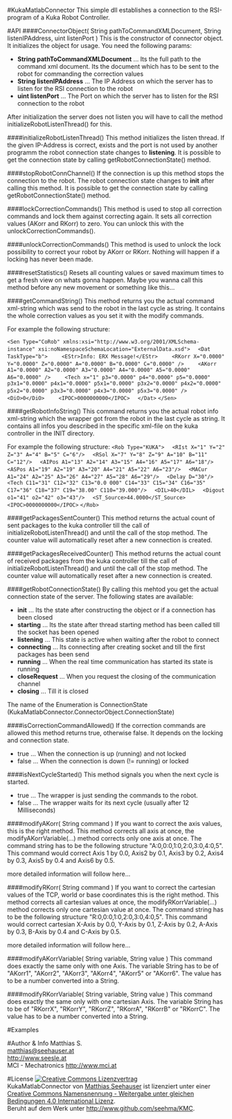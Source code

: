#KukaMatlabConnector
This simple dll establishes a connection to the RSI-program of a Kuka Robot Controller.

#API
####ConnectorObject( String pathToCommandXMLDocument, String listenIPAddress, uint listenPort )
This is the constructor of connector object. It initializes the object for usage.
You need the following params:
* __String pathToCommandXMLDocument__ ... Its the full path to the command xml document. Its the document which has to be sent to the robot for commanding the correction values
* __String listenIPAddress__ ... The IP Address on which the server has to listen for the RSI connection to the robot
* __uint listenPort__ ... The Port on which the server has to listen for the RSI connection to the robot

After initialization the server does not listen you will have to call the method initializeRobotListenThread() for this.

####initializeRobotListenThread()
This method initializes the listen thread. If the given IP-Address is correct, exists and the port is not used by another programm the robot connection state changes to __listening__.
It is possible to get the connection state by calling getRobotConnectionState() method.

####stopRobotConnChannel()
If the connection is up this method stops the connection to the robot. The robot connection state changes to __init__ after calling this method. 
It is possible to get the connection state by calling getRobotConnectionState() method.

####lockCorrectionCommands()
This method is used to stop all correction commands and lock them against correcting again. It sets all correction values (AKorr and RKorr) to zero.
You can unlock this with the unlockCorrectionCommands().

####unlockCorrectionCommands()
This method is used to unlock the lock possibility to correct your robot by AKorr or RKorr. 
Nothing will happen if a locking has never been made.

####resetStatistics()
Resets all counting values or saved maximum times to get a fresh view on whats gonna happen.
Maybe you wanna call this method before any new movement or something like this...

####getCommandString()
This method returns you the actual command xml-string which was send to the robot in the last cycle as string.
It contains the whole correction values as you set it with the modify commands.

For example the following structure:

`<Sen Type="CoRob" xmlns:xsi="http://www.w3.org/2001/XMLSchema-instance" xsi:noNamespaceSchemaLocation="ExternalData.xsd">`
`  <Dat TaskType="b">`
`    <EStr>Info: ERX Message!</EStr>`
`    <RKorr X="0.0000" Y="0.0000" Z="0.0000" A="0.0000" B="0.0000" C="0.0000" />`
`    <AKorr A1="0.0000" A2="0.0000" A3="0.0000" A4="0.0000" A5="0.0000" A6="0.0000" />`
`    <Tech x="1" p3="0.0000" p4="0.0000" p5="0.0000" p3x1="0.0000" p4x1="0.0000" p5x1="0.0000" p3x2="0.0000" p4x2="0.0000" p5x2="0.0000" p3x3="0.0000" p4x3="0.0000" p5x3="0.0000" />`
`    <DiO>0</DiO>`
`    <IPOC>0000000000</IPOC>`
`  </Dat>`
`</Sen>`

####getRobotInfoString()
This command returns you the actual robot info xml-string which the wrapper got from the robot in the last cycle as string.
It contains all infos you described in the specific xml-file on the kuka controller in the INIT directory.

For example the following structure:
`<Rob Type="KUKA">`
`  <RIst X="1" Y="2" Z="3" A="4" B="5" C="6"/>`
`  <RSol X="7" Y="8" Z="9" A="10" B="11" C="12"/>`
`  <AIPos A1="13" A2="14" A3="15" A4="16" A5="17" A6="18"/>`
`  <ASPos A1="19" A2="19" A3="20" A4="21" A5="22" A6="23"/>`
`  <MACur A1="24" A2="25" A3="26" A4="27" A5="28" A6="29"/>`
`  <Delay D="30"/>`
`  <Tech C11="31" C12="32" C13="0.0 000" C14="33" C15="34" C16="35" C17="36" C18="37" C19="38.00" C110="39.000"/>`
`  <DIL>40</DIL>`
`  <Digout o1="41" o2="42" o3="43"/>`
`  <ST_Source>44.0000</ST_Source>`
`  <IPOC>0000000000</IPOC>`
`</Rob>`

####getPackagesSentCounter()
This method returns the actual count of sent packages to the kuka controller till the call of initializeRobotListenThread() and
until the call of the stop method. The counter value will automatically reset after a new connection is created.

####getPackagesReceivedCounter()
This method returns the actual count of received packages from the kuka controller till the call of initializeRobotListenThread() and
until the call of the stop method. The counter value will automatically reset after a new connection is created.

####getRobotConnectionState()
By calling this mehtod you get the actual connection state of the server.
The following states are available:

* __init__ ... Its the state after constructing the object or if a connection has been closed
* __starting__ ... Its the state after thread starting method has been called till the socket has been opened
* __listening__ ... This state is active when waiting after the robot to connect
* __connecting__ ... Its connecting after creating socket and till the first packages has been send
* __running__ ... When the real time communication has started its state is running
* __closeRequest__ ... When you request the closing of the communication channel
* __closing__ ... Till it is closed

The name of the Enumeration is ConnectionState (KukaMatlabConnector.ConnectorObject.ConnectionState)

####isCorrectionCommandAllowed()
If the correction commands are allowed this method returns true, otherwise false.
It depends on the locking and connection state.

* true ... When the connection is up (running) and not locked
* false ... When the connection is down (!= running) or locked

####isNextCycleStarted()
This method signals you when the next cycle is started.

* true ... The wrapper is just sending the commands to the robot.
* false ... The wrapper waits for its next cycle (usually after 12 Milliseconds)

####modifyAKorr( String command )
If you want to correct the axis values, this is the right method. 
This method corrects all axis at once, the modifyAKorrVariable(...) method corrects only one axis at once.
The command string has to be the following structure "A:0,0:0,1:0,2:0,3:0,4:0,5". 
This command would correct Axis 1 by 0.0, Axis2 by 0.1, Axis3 by 0.2, Axis4 by 0.3, Axis5 by 0.4 and Axis6 by 0.5.

more detailed information will follow here...

####modifyRKorr( String command )
If you want to correct the cartesian values of the TCP, world or base coordinates this is the right method. 
This method corrects all cartesian values at once, the modifyRKorrVariable(...) method corrects only one cartesian value at once.
The command string has to be the following structure "R:0,0:0,1:0,2:0,3:0,4:0,5". 
This command would correct cartesian X-Axis by 0.0, Y-Axis by 0.1, Z-Axis by 0.2, A-Axis by 0.3, B-Axis by 0.4 and C-Axis by 0.5.

more detailed information will follow here...

####modifyAKorrVariable( String variable, String value )
This command does exactly the same only with one Axis. The variable String has to be of "AKorr1", "AKorr2", "AKorr3", "AKorr4", "AKorr5" or "AKorr6".
The value has to be a number converted into a String.

####modifyRKorrVariable( String variable, String value )
This command does exactly the same only with one cartesian Axis. The variable String has to be of "RKorrX", "RKorrY", "RKorrZ", "RKorrA", "RKorrB" or "RKorrC".
The value has to be a number converted into a String.

#Examples

#Author & Info
Matthias S.<br/>
matthias@seehauser.at<br/>
http://www.seesle.at<br/>
MCI - Mechatronics
http://www.mci.at

#License
<a rel="license" href="http://creativecommons.org/licenses/by-sa/4.0/"><img alt="Creative Commons Lizenzvertrag" style="border-width:0" src="http://i.creativecommons.org/l/by-sa/4.0/88x31.png" /></a><br /><span xmlns:dct="http://purl.org/dc/terms/" href="http://purl.org/dc/dcmitype/Text" property="dct:title" rel="dct:type">KukaMatlabConnector</span> von <a xmlns:cc="http://creativecommons.org/ns#" href="http://www.github.com/seehma/KMC" property="cc:attributionName" rel="cc:attributionURL">Matthias Seehauser</a> ist lizenziert unter einer <a rel="license" href="http://creativecommons.org/licenses/by-sa/4.0/">Creative Commons Namensnennung - Weitergabe unter gleichen Bedingungen 4.0 International Lizenz</a>.<br />Beruht auf dem Werk unter <a xmlns:dct="http://purl.org/dc/terms/" href="http://www.github.com/seehma/KMC" rel="dct:source">http://www.github.com/seehma/KMC</a>.